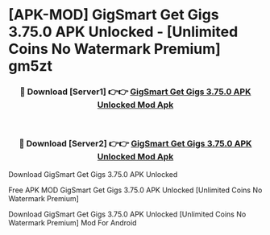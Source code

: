 # [APK-MOD] GigSmart Get Gigs 3.75.0 APK Unlocked - [Unlimited Coins No Watermark Premium] gm5zt



<div align="center">
<h3>🔴 Download [Server1] 👉👉 <a href="https://momento.my/?title=GigSmart_Get_Gigs_3.75.0_APK_Unlocked">GigSmart Get Gigs 3.75.0 APK Unlocked Mod Apk</a></h3><br>

<h3>🔴 Download [Server2] 👉👉 <a href="https://momento.my/?title=GigSmart_Get_Gigs_3.75.0_APK_Unlocked">GigSmart Get Gigs 3.75.0 APK Unlocked Mod Apk</a></h3>
</div>



Download GigSmart Get Gigs 3.75.0 APK Unlocked 

Free APK MOD GigSmart Get Gigs 3.75.0 APK Unlocked [Unlimited Coins No Watermark Premium]

Download GigSmart Get Gigs 3.75.0 APK Unlocked [Unlimited Coins No Watermark Premium] Mod For Android
